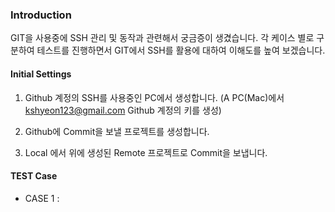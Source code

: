 ### Introduction

GIT을 사용중에 SSH 관리 및 동작과 관련해서 궁금증이 생겼습니다.
각 케이스 별로 구분하여 테스트를 진행하면서 GIT에서 SSH를 활용에 대하여 이해도를 높여 보겠습니다.

#### Initial Settings

1. Github 계정의 SSH를 사용중인 PC에서 생성합니다. (A PC(Mac)에서 kshyeon123@gmail.com Github 계정의 키를 생성)

2. Github에 Commit을 보낼 프로젝트를 생성합니다.

3. Local 에서 위에 생성된 Remote 프로젝트로 Commit을 보냅니다.

#### TEST Case

- CASE 1 :
